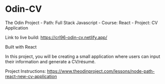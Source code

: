 # Odin-CV

The Odin Project - Path: Full Stack Javascript - Course: React - Project: CV Application

Link to live build: https://crl96-odin-cv.netlify.app/


Built with React

In this project, you will be creating a small application where users can input their information and generate a CV/résumé.

Project Instructions: https://www.theodinproject.com/lessons/node-path-react-new-cv-application
